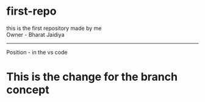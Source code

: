 # first-repo
this is the first repository made by me 
<br>
Owner - Bharat Jaidiya
<hr>
Position - in the vs code
<h1>This is the change for the branch concept</h1>